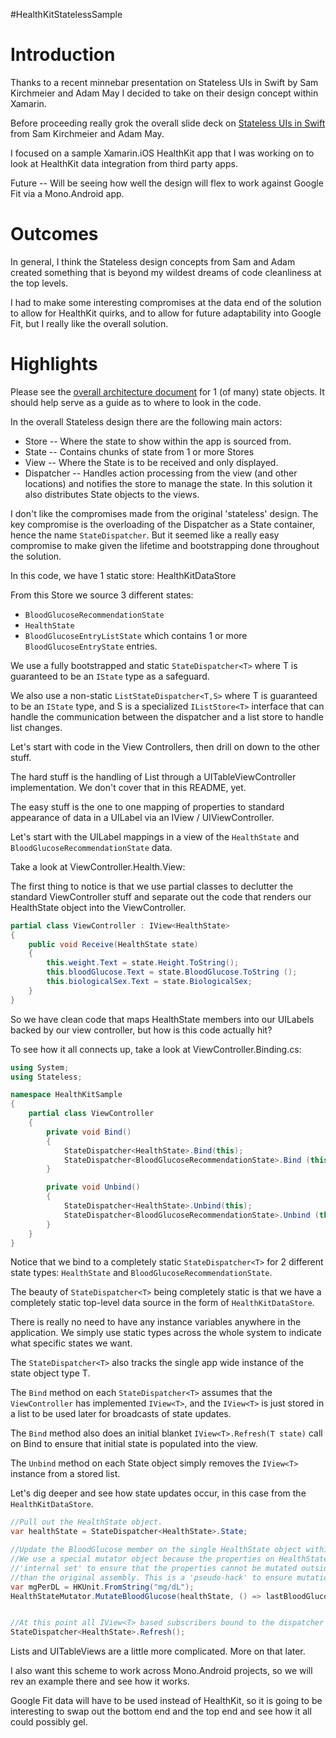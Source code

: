 #HealthKitStatelessSample

Introduction
============

Thanks to a recent minnebar presentation on Stateless UIs in Swift by Sam Kirchmeier and Adam May I decided to take on their design concept within Xamarin.

Before proceeding really grok the overall slide deck on [Stateless UIs in Swift](https://speakerdeck.com/skirchmeier/exploring-stateless-uis-in-swift) from Sam Kirchmeier and Adam May.

I focused on a sample Xamarin.iOS HealthKit app that I was working on to look at HealthKit data integration from third party apps.

Future -- Will be seeing how well the design will flex to work against Google Fit via a Mono.Android app.


Outcomes
========

In general, I think the Stateless design concepts from Sam and Adam created something that is beyond my wildest dreams of code cleanliness at the top levels.

I had to make some interesting compromises at the data end of the solution to allow for HealthKit quirks, and to allow for future adaptability into Google Fit, but I really like the overall solution.


Highlights
==========

Please see the [overall architecture document](https://github.com/Batgar/HealthKitStatelessSample/blob/master/Stateless%20Cross-Platform%20Health%20Data%20Infrastructure.pdf) for 1 (of many) state objects. It should help serve as a guide as to where to look in the code.


In the overall Stateless design there are the following main actors:

* Store -- Where the state to show within the app is sourced from.
* State -- Contains chunks of state from 1 or more Stores
* View -- Where the State is to be received and only displayed.
* Dispatcher -- Handles action processing from the view (and other locations) and notifies the store to manage the state. In this solution it also distributes State objects to the views.

I don't like the compromises made from the original 'stateless' design. The key compromise is the overloading of the Dispatcher as a State container, hence the name `StateDispatcher`. But it seemed like a really easy compromise to make given the lifetime and bootstrapping done throughout the solution.

In this code, we have 1 static store: HealthKitDataStore

From this Store we source 3 different states:
* `BloodGlucoseRecommendationState`
* `HealthState`
* `BloodGlucoseEntryListState` which contains 1 or more `BloodGlucoseEntryState` entries.

We use a fully bootstrapped and static `StateDispatcher<T>` where T is guaranteed to be an `IState` type as a safeguard.

We also use a non-static `ListStateDispatcher<T,S>` where T is guaranteed to be an `IState` type, and S is a specialized `IListStore<T>` interface that can handle the communication between the dispatcher and a list store to handle list changes.

Let's start with code in the View Controllers, then drill on down to the other stuff.

The hard stuff is the handling of List<T> through a UITableViewController implementation. We don't cover that in this README, yet.

The easy stuff is the one to one mapping of properties to standard appearance of data in a UILabel via an IView / UIViewController.

Let's start with the UILabel mappings in a view of the `HealthState` and `BloodGlucoseRecommendationState` data.

Take a look at ViewController.Health.View:

The first thing to notice is that we use partial classes to declutter the standard ViewController stuff and separate out the code that renders our HealthState object into the ViewController.

```C#
partial class ViewController : IView<HealthState>
{
	public void Receive(HealthState state)
	{
		this.weight.Text = state.Height.ToString();
		this.bloodGlucose.Text = state.BloodGlucose.ToString ();
		this.biologicalSex.Text = state.BiologicalSex;
	}
}
```

So we have clean code that maps HealthState members into our UILabels backed by our view controller, but how is this code actually hit?

To see how it all connects up, take a look at ViewController.Binding.cs:
```C#
using System;
using Stateless;

namespace HealthKitSample
{
	partial class ViewController
	{
		private void Bind()
		{
			StateDispatcher<HealthState>.Bind(this);
			StateDispatcher<BloodGlucoseRecommendationState>.Bind (this);
		}

		private void Unbind()
		{
			StateDispatcher<HealthState>.Unbind(this);
			StateDispatcher<BloodGlucoseRecommendationState>.Unbind (this);
		}
	}
}
```	

Notice that we bind to a completely static `StateDispatcher<T>` for 2 different state types: `HealthState` and `BloodGlucoseRecommendationState`.

The beauty of `StateDispatcher<T>` being completely static is that we have a completely static top-level data source in the form of `HealthKitDataStore`.

There is really no need to have any instance variables anywhere in the application. We simply use static types across the whole system to indicate what specific states we want.

The `StateDispatcher<T>` also tracks the single app wide instance of the state object type T.

The `Bind` method on each `StateDispatcher<T>` assumes that the `ViewController` has implemented `IView<T>`, and the `IView<T>` is just stored in a list to be used later for broadcasts of state updates.

The `Bind` method also does an initial blanket `IView<T>.Refresh(T state)` call on Bind to ensure that initial state is populated into the view.

The `Unbind` method on each State object simply removes the `IView<T>` instance from a stored list.


Let's dig deeper and see how state updates occur, in this case from the `HealthKitDataStore`.

```C#
//Pull out the HealthState object.
var healthState = StateDispatcher<HealthState>.State;

//Update the BloodGlucose member on the single HealthState object within the app.
//We use a special mutator object because the properties on HealthState are marked with
//'internal set' to ensure that the properties cannot be mutated outside of any other assembly
//than the original assembly. This is a 'pseudo-hack' to ensure mutation only occurs in one location.
var mgPerDL = HKUnit.FromString("mg/dL");
HealthStateMutator.MutateBloodGlucose(healthState, () => lastBloodGlucoseQuantity.GetDoubleValue(mgPerDL));


//At this point all IView<T> based subscribers bound to the dispatcher will update.
StateDispatcher<HealthState>.Refresh();
```



Lists and UITableViews are a little more complicated. More on that later.

I also want this scheme to work across Mono.Android projects, so we will rev an example there and see how it works.

Google Fit data will have to be used instead of HealthKit, so it is going to be interesting to swap out the bottom end and the top end and see how it all could possibly gel.



